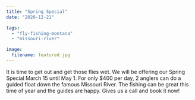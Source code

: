 ```yaml
---
title: "Spring Special"
date: "2020-12-21"

tags:
  - "fly-fishing-montana"
  - "missouri-river"

image:
  filename: featured.jpg
---
```


It is time to get out and get those flies wet. We will be offering our Spring Special March 15 until May 1. For only $400 per day, 2 anglers can do a guided float down the famous Missouri River. The fishing can be great this time of year and the guides are happy. Gives us a call and book it now!
